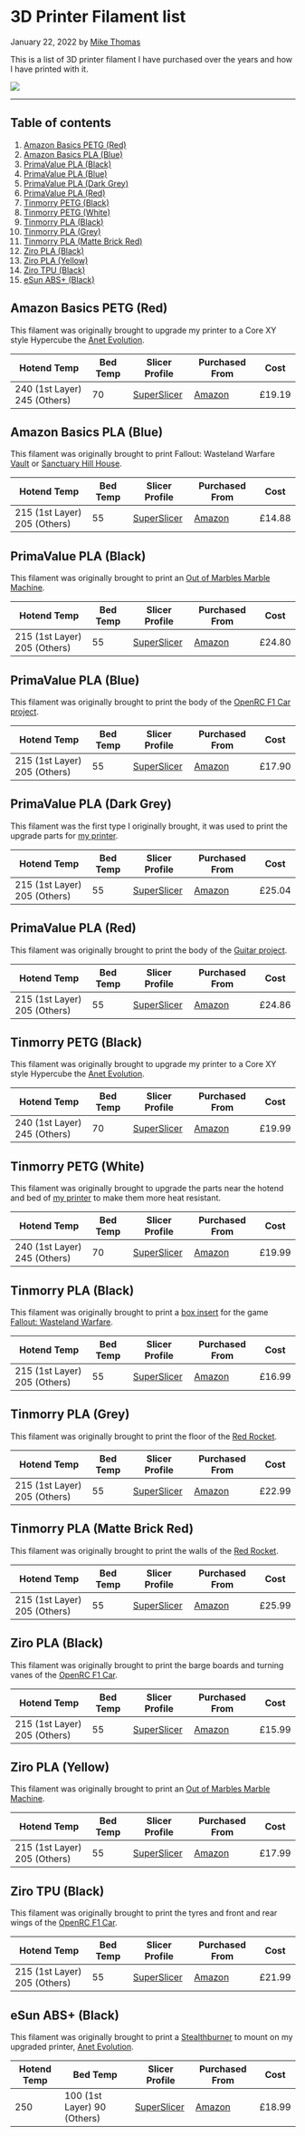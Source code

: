 # 3D Printer Filament list

January 22, 2022 by [Mike Thomas](https://github.com/mikepthomas)

This is a list of 3D printer filament I have purchased over the years and how I have printed with it.

![](https://github.com/mikepthomas/mikepthomas.github.io/raw/develop/src/img/printer-filament/filament-hero.jpg)

---

## Table of contents

1. [Amazon Basics PETG (Red)](#amazon-basics-petg-red)
2. [Amazon Basics PLA (Blue)](#amazon-basics-pla-blue)
3. [PrimaValue PLA (Black)](#primavalue-pla-black)
4. [PrimaValue PLA (Blue)](#primavalue-pla-Blue)
5. [PrimaValue PLA (Dark Grey)](#primavalue-pla-dark-grey)
6. [PrimaValue PLA (Red)](#primavalue-pla-red)
7. [Tinmorry PETG (Black)](#tinmorry-petg-black)
8. [Tinmorry PETG (White)](#tinmorry-petg-white)
9. [Tinmorry PLA (Black)](#tinmorry-pla-black)
10. [Tinmorry PLA (Grey)](#tinmorry-pla-grey)
11. [Tinmorry PLA (Matte Brick Red)](#tinmorry-pla-matte-brick-red)
12. [Ziro PLA (Black)](#ziro-pla-black)
13. [Ziro PLA (Yellow)](#ziro-pla-yellow)
14. [Ziro TPU (Black)](#ziro-tpu-black)
15. [eSun ABS+ (Black)](#esun-abs-black)

## Amazon Basics PETG (Red)

This filament was originally brought to upgrade my printer to a Core XY style Hypercube the [Anet Evolution](https://www.thingiverse.com/thing:2786292).

| Hotend Temp                  | Bed Temp | Slicer Profile                                                                                                                                 | Purchased From                                           | Cost   |
| ---------------------------- | -------- | ---------------------------------------------------------------------------------------------------------------------------------------------- | -------------------------------------------------------- | ------ |
| 240 (1st Layer) 245 (Others) | 70       | [SuperSlicer](<https://github.com/mikepthomas/3dprinting/blob/main/Slicer%20Profiles/SuperSlicer/filament/Amazon%20Basics%20PETG%20(Red).ini>) | [Amazon](https://www.amazon.co.uk/gp/product/B07T2QZYS5) | £19.19 |

## Amazon Basics PLA (Blue)

This filament was originally brought to print Fallout: Wasteland Warfare [Vault](https://www.modiphius.net/products/fallout-wasteland-warfare-terrain-expansion-3d-vault-stl-bundle) or [Sanctuary Hill House](https://www.modiphius.net/products/fallout-wasteland-warfare-terrain-expansion-sanctuary-house-stl).

| Hotend Temp                  | Bed Temp | Slicer Profile                                                                                                                                 | Purchased From                                           | Cost   |
| ---------------------------- | -------- | ---------------------------------------------------------------------------------------------------------------------------------------------- | -------------------------------------------------------- | ------ |
| 215 (1st Layer) 205 (Others) | 55       | [SuperSlicer](<https://github.com/mikepthomas/3dprinting/blob/main/Slicer%20Profiles/SuperSlicer/filament/Amazon%20Basics%20PLA%20(Blue).ini>) | [Amazon](https://www.amazon.co.uk/gp/product/B07T2R1BQJ) | £14.88 |

## PrimaValue PLA (Black)

This filament was originally brought to print an [Out of Marbles Marble Machine](https://outofmarbles.com/).

| Hotend Temp                  | Bed Temp | Slicer Profile                                                                                                                             | Purchased From                                           | Cost   |
| ---------------------------- | -------- | ------------------------------------------------------------------------------------------------------------------------------------------ | -------------------------------------------------------- | ------ |
| 215 (1st Layer) 205 (Others) | 55       | [SuperSlicer](<https://github.com/mikepthomas/3dprinting/blob/main/Slicer%20Profiles/SuperSlicer/filament/PrimaValue%20PLA%20(Black).ini>) | [Amazon](https://www.amazon.co.uk/gp/product/B013IHX9EA) | £24.80 |

## PrimaValue PLA (Blue)

This filament was originally brought to print the body of the [OpenRC F1 Car project](openrc-f1.md).

| Hotend Temp                  | Bed Temp | Slicer Profile                                                                                                                            | Purchased From                                           | Cost   |
| ---------------------------- | -------- | ----------------------------------------------------------------------------------------------------------------------------------------- | -------------------------------------------------------- | ------ |
| 215 (1st Layer) 205 (Others) | 55       | [SuperSlicer](<https://github.com/mikepthomas/3dprinting/blob/main/Slicer%20Profiles/SuperSlicer/filament/PrimaValue%20PLA%20(Blue).ini>) | [Amazon](https://www.amazon.co.uk/gp/product/B01AMLMSGU) | £17.90 |

## PrimaValue PLA (Dark Grey)

This filament was the first type I originally brought, it was used to print the upgrade parts for [my printer](printer.md).

| Hotend Temp                  | Bed Temp | Slicer Profile                                                                                                                                   | Purchased From                                           | Cost   |
| ---------------------------- | -------- | ------------------------------------------------------------------------------------------------------------------------------------------------ | -------------------------------------------------------- | ------ |
| 215 (1st Layer) 205 (Others) | 55       | [SuperSlicer](<https://github.com/mikepthomas/3dprinting/blob/main/Slicer%20Profiles/SuperSlicer/filament/PrimaValue%20PLA%20(Dark%20Grey).ini>) | [Amazon](https://www.amazon.co.uk/gp/product/B01DWTS7KA) | £25.04 |

## PrimaValue PLA (Red)

This filament was originally brought to print the body of the [Guitar project](guitar.md).

| Hotend Temp                  | Bed Temp | Slicer Profile                                                                                                                           | Purchased From                                           | Cost   |
| ---------------------------- | -------- | ---------------------------------------------------------------------------------------------------------------------------------------- | -------------------------------------------------------- | ------ |
| 215 (1st Layer) 205 (Others) | 55       | [SuperSlicer](<https://github.com/mikepthomas/3dprinting/blob/main/Slicer%20Profiles/SuperSlicer/filament/PrimaValue%20PLA%20(Red).ini>) | [Amazon](https://www.amazon.co.uk/gp/product/B01AMLMTX2) | £24.86 |

## Tinmorry PETG (Black)

This filament was originally brought to upgrade my printer to a Core XY style Hypercube the [Anet Evolution](https://www.thingiverse.com/thing:2786292).

| Hotend Temp                  | Bed Temp | Slicer Profile                                                                                                                            | Purchased From                                           | Cost   |
| ---------------------------- | -------- | ----------------------------------------------------------------------------------------------------------------------------------------- | -------------------------------------------------------- | ------ |
| 240 (1st Layer) 245 (Others) | 70       | [SuperSlicer](<https://github.com/mikepthomas/3dprinting/blob/main/Slicer%20Profiles/SuperSlicer/filament/Tinmorry%20PETG%20(Black).ini>) | [Amazon](https://www.amazon.co.uk/gp/product/B087TFZR9K) | £19.99 |

## Tinmorry PETG (White)

This filament was originally brought to upgrade the parts near the hotend and bed of [my printer](printer.md) to make them more heat resistant.

| Hotend Temp                  | Bed Temp | Slicer Profile                                                                                                                            | Purchased From                                           | Cost   |
| ---------------------------- | -------- | ----------------------------------------------------------------------------------------------------------------------------------------- | -------------------------------------------------------- | ------ |
| 240 (1st Layer) 245 (Others) | 70       | [SuperSlicer](<https://github.com/mikepthomas/3dprinting/blob/main/Slicer%20Profiles/SuperSlicer/filament/Tinmorry%20PETG%20(White).ini>) | [Amazon](https://www.amazon.co.uk/gp/product/B083Z69XKM) | £19.99 |

## Tinmorry PLA (Black)

This filament was originally brought to print a [box insert](https://www.thingiverse.com/thing:3197502) for the game [Fallout: Wasteland Warfare](https://www.modiphius.net/collections/fallout-wasteland-warfare/products/fallout-wasteland-warfare-two-player-starter-set).

| Hotend Temp                  | Bed Temp | Slicer Profile                                                                                                                           | Purchased From                                           | Cost   |
| ---------------------------- | -------- | ---------------------------------------------------------------------------------------------------------------------------------------- | -------------------------------------------------------- | ------ |
| 215 (1st Layer) 205 (Others) | 55       | [SuperSlicer](<https://github.com/mikepthomas/3dprinting/blob/main/Slicer%20Profiles/SuperSlicer/filament/Tinmorry%20PLA%20(Black).ini>) | [Amazon](https://www.amazon.co.uk/gp/product/B083Y5G2GJ) | £16.99 |

## Tinmorry PLA (Grey)

This filament was originally brought to print the floor of the [Red Rocket](red-rocket.md).

| Hotend Temp                  | Bed Temp | Slicer Profile                                                                                                                          | Purchased From                                           | Cost   |
| ---------------------------- | -------- | --------------------------------------------------------------------------------------------------------------------------------------- | -------------------------------------------------------- | ------ |
| 215 (1st Layer) 205 (Others) | 55       | [SuperSlicer](<https://github.com/mikepthomas/3dprinting/blob/main/Slicer%20Profiles/SuperSlicer/filament/Tinmorry%20PLA%20(Grey).ini>) | [Amazon](https://www.amazon.co.uk/gp/product/B089YX78N5) | £22.99 |

## Tinmorry PLA (Matte Brick Red)

This filament was originally brought to print the walls of the [Red Rocket](red-rocket.md).

| Hotend Temp                  | Bed Temp | Slicer Profile                                                                                                                                         | Purchased From                                           | Cost   |
| ---------------------------- | -------- | ------------------------------------------------------------------------------------------------------------------------------------------------------ | -------------------------------------------------------- | ------ |
| 215 (1st Layer) 205 (Others) | 55       | [SuperSlicer](<https://github.com/mikepthomas/3dprinting/blob/main/Slicer%20Profiles/SuperSlicer/filament/Tinmorry%20PLA%20(Matte%20Brick%20Red).ini>) | [Amazon](https://www.amazon.co.uk/gp/product/B08PKMRVCS) | £25.99 |

## Ziro PLA (Black)

This filament was originally brought to print the barge boards and turning vanes of the [OpenRC F1 Car](openrc-f1.md).

| Hotend Temp                  | Bed Temp | Slicer Profile                                                                                                                       | Purchased From                                           | Cost   |
| ---------------------------- | -------- | ------------------------------------------------------------------------------------------------------------------------------------ | -------------------------------------------------------- | ------ |
| 215 (1st Layer) 205 (Others) | 55       | [SuperSlicer](<https://github.com/mikepthomas/3dprinting/blob/main/Slicer%20Profiles/SuperSlicer/filament/Ziro%20PLA%20(Black).ini>) | [Amazon](https://www.amazon.co.uk/gp/product/B073WX3T91) | £15.99 |

## Ziro PLA (Yellow)

This filament was originally brought to print an [Out of Marbles Marble Machine](https://outofmarbles.com/).

| Hotend Temp                  | Bed Temp | Slicer Profile                                                                                                                        | Purchased From                                           | Cost   |
| ---------------------------- | -------- | ------------------------------------------------------------------------------------------------------------------------------------- | -------------------------------------------------------- | ------ |
| 215 (1st Layer) 205 (Others) | 55       | [SuperSlicer](<https://github.com/mikepthomas/3dprinting/blob/main/Slicer%20Profiles/SuperSlicer/filament/Ziro%20PLA%20(Yellow).ini>) | [Amazon](https://www.amazon.co.uk/gp/product/B075M5KQ6D) | £17.99 |

## Ziro TPU (Black)

This filament was originally brought to print the tyres and front and rear wings of the [OpenRC F1 Car](openrc-f1.md).

| Hotend Temp                  | Bed Temp | Slicer Profile                                                                                                                       | Purchased From                                           | Cost   |
| ---------------------------- | -------- | ------------------------------------------------------------------------------------------------------------------------------------ | -------------------------------------------------------- | ------ |
| 215 (1st Layer) 205 (Others) | 55       | [SuperSlicer](<https://github.com/mikepthomas/3dprinting/blob/main/Slicer%20Profiles/SuperSlicer/filament/Ziro%20TPU%20(Black).ini>) | [Amazon](https://www.amazon.co.uk/gp/product/B01INRE4X0) | £21.99 |

## eSun ABS+ (Black)

This filament was originally brought to print a [Stealthburner](https://vorondesign.com/voron_stealthburner) to mount on my upgraded printer, [Anet Evolution](https://www.thingiverse.com/thing:2786292).

| Hotend Temp | Bed Temp                    | Slicer Profile                                                                                                                          | Purchased From                                           | Cost   |
| ----------- | --------------------------- | --------------------------------------------------------------------------------------------------------------------------------------- | -------------------------------------------------------- | ------ |
| 250         | 100 (1st Layer) 90 (Others) | [SuperSlicer](<https://github.com/mikepthomas/3dprinting/blob/main/Slicer%20Profiles/SuperSlicer/filament/eSun%20ABS%2B%20(Black).ini>) | [Amazon](https://www.amazon.co.uk/gp/product/B07FQ5MC78) | £18.99 |
